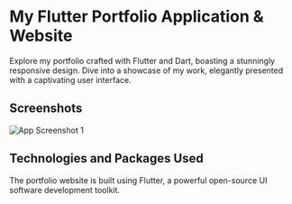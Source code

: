 # My Flutter Portfolio Application & Website

Explore my portfolio crafted with Flutter and Dart, boasting a stunningly responsive design. Dive into a showcase of my work, elegantly presented with a captivating user interface.

## Screenshots
![App Screenshot 1](/path/to/your/app/screenshot1.png)

## Technologies and Packages Used

The portfolio website is built using Flutter, a powerful open-source UI software development toolkit.


